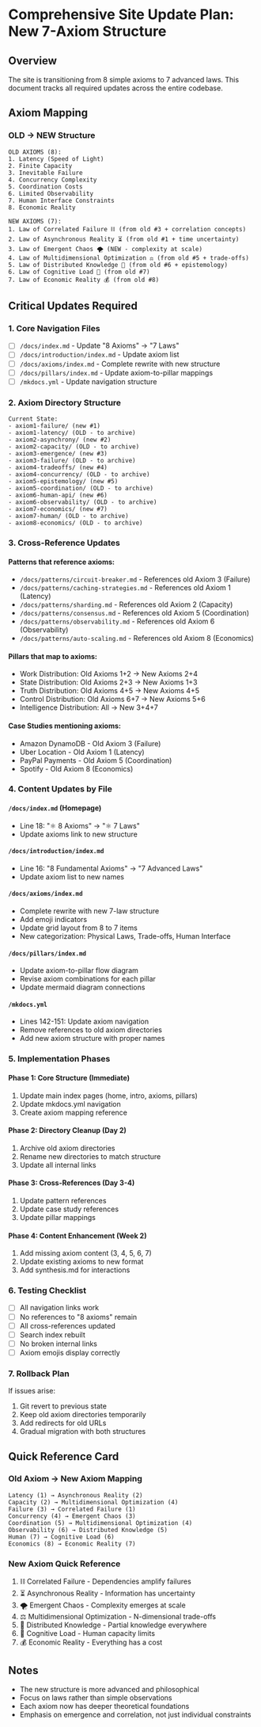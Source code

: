 # Comprehensive Site Update Plan: New 7-Axiom Structure

## Overview
The site is transitioning from 8 simple axioms to 7 advanced laws. This document tracks all required updates across the entire codebase.

## Axiom Mapping

### OLD → NEW Structure
```
OLD AXIOMS (8):
1. Latency (Speed of Light)
2. Finite Capacity  
3. Inevitable Failure
4. Concurrency Complexity
5. Coordination Costs
6. Limited Observability
7. Human Interface Constraints
8. Economic Reality

NEW AXIOMS (7):
1. Law of Correlated Failure ⛓️ (from old #3 + correlation concepts)
2. Law of Asynchronous Reality ⏳ (from old #1 + time uncertainty)
3. Law of Emergent Chaos 🌪️ (NEW - complexity at scale)
4. Law of Multidimensional Optimization ⚖️ (from old #5 + trade-offs)
5. Law of Distributed Knowledge 🧠 (from old #6 + epistemology)
6. Law of Cognitive Load 🤯 (from old #7)
7. Law of Economic Reality 💰 (from old #8)
```

## Critical Updates Required

### 1. Core Navigation Files
- [ ] `/docs/index.md` - Update "8 Axioms" → "7 Laws"
- [ ] `/docs/introduction/index.md` - Update axiom list
- [ ] `/docs/axioms/index.md` - Complete rewrite with new structure
- [ ] `/docs/pillars/index.md` - Update axiom-to-pillar mappings
- [ ] `/mkdocs.yml` - Update navigation structure

### 2. Axiom Directory Structure
```
Current State:
- axiom1-failure/ (new #1)
- axiom1-latency/ (OLD - to archive)
- axiom2-asynchrony/ (new #2)
- axiom2-capacity/ (OLD - to archive)
- axiom3-emergence/ (new #3)
- axiom3-failure/ (OLD - to archive)
- axiom4-tradeoffs/ (new #4)
- axiom4-concurrency/ (OLD - to archive)
- axiom5-epistemology/ (new #5)
- axiom5-coordination/ (OLD - to archive)
- axiom6-human-api/ (new #6)
- axiom6-observability/ (OLD - to archive)
- axiom7-economics/ (new #7)
- axiom7-human/ (OLD - to archive)
- axiom8-economics/ (OLD - to archive)
```

### 3. Cross-Reference Updates

#### Patterns that reference axioms:
- `/docs/patterns/circuit-breaker.md` - References old Axiom 3 (Failure)
- `/docs/patterns/caching-strategies.md` - References old Axiom 1 (Latency)
- `/docs/patterns/sharding.md` - References old Axiom 2 (Capacity)
- `/docs/patterns/consensus.md` - References old Axiom 5 (Coordination)
- `/docs/patterns/observability.md` - References old Axiom 6 (Observability)
- `/docs/patterns/auto-scaling.md` - References old Axiom 8 (Economics)

#### Pillars that map to axioms:
- Work Distribution: Old Axioms 1+2 → New Axioms 2+4
- State Distribution: Old Axioms 2+3 → New Axioms 1+3
- Truth Distribution: Old Axioms 4+5 → New Axioms 4+5
- Control Distribution: Old Axioms 6+7 → New Axioms 5+6
- Intelligence Distribution: All → New 3+4+7

#### Case Studies mentioning axioms:
- Amazon DynamoDB - Old Axiom 3 (Failure)
- Uber Location - Old Axiom 1 (Latency)
- PayPal Payments - Old Axiom 5 (Coordination)
- Spotify - Old Axiom 8 (Economics)

### 4. Content Updates by File

#### `/docs/index.md` (Homepage)
- Line 18: "⚛️ 8 Axioms" → "⚛️ 7 Laws"
- Update axioms link to new structure

#### `/docs/introduction/index.md`
- Line 16: "8 Fundamental Axioms" → "7 Advanced Laws"
- Update axiom list to new names

#### `/docs/axioms/index.md`
- Complete rewrite with new 7-law structure
- Add emoji indicators
- Update grid layout from 8 to 7 items
- New categorization: Physical Laws, Trade-offs, Human Interface

#### `/docs/pillars/index.md`
- Update axiom-to-pillar flow diagram
- Revise axiom combinations for each pillar
- Update mermaid diagram connections

#### `/mkdocs.yml`
- Lines 142-151: Update axiom navigation
- Remove references to old axiom directories
- Add new axiom structure with proper names

### 5. Implementation Phases

#### Phase 1: Core Structure (Immediate)
1. Update main index pages (home, intro, axioms, pillars)
2. Update mkdocs.yml navigation
3. Create axiom mapping reference

#### Phase 2: Directory Cleanup (Day 2)
1. Archive old axiom directories
2. Rename new directories to match structure
3. Update all internal links

#### Phase 3: Cross-References (Day 3-4)
1. Update pattern references
2. Update case study references
3. Update pillar mappings

#### Phase 4: Content Enhancement (Week 2)
1. Add missing axiom content (3, 4, 5, 6, 7)
2. Update existing axioms to new format
3. Add synthesis.md for interactions

### 6. Testing Checklist
- [ ] All navigation links work
- [ ] No references to "8 axioms" remain
- [ ] All cross-references updated
- [ ] Search index rebuilt
- [ ] No broken internal links
- [ ] Axiom emojis display correctly

### 7. Rollback Plan
If issues arise:
1. Git revert to previous state
2. Keep old axiom directories temporarily
3. Add redirects for old URLs
4. Gradual migration with both structures

## Quick Reference Card

### Old Axiom → New Axiom Mapping
```
Latency (1) → Asynchronous Reality (2)
Capacity (2) → Multidimensional Optimization (4) 
Failure (3) → Correlated Failure (1)
Concurrency (4) → Emergent Chaos (3)
Coordination (5) → Multidimensional Optimization (4)
Observability (6) → Distributed Knowledge (5)
Human (7) → Cognitive Load (6)
Economics (8) → Economic Reality (7)
```

### New Axiom Quick Reference
1. ⛓️ Correlated Failure - Dependencies amplify failures
2. ⏳ Asynchronous Reality - Information has uncertainty
3. 🌪️ Emergent Chaos - Complexity emerges at scale
4. ⚖️ Multidimensional Optimization - N-dimensional trade-offs
5. 🧠 Distributed Knowledge - Partial knowledge everywhere
6. 🤯 Cognitive Load - Human capacity limits
7. 💰 Economic Reality - Everything has a cost

## Notes
- The new structure is more advanced and philosophical
- Focus on laws rather than simple observations
- Each axiom now has deeper theoretical foundations
- Emphasis on emergence and correlation, not just individual constraints